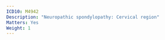 ```yaml
---
ICD10: M4942
Description: "Neuropathic spondylopathy: Cervical region"
Matters: Yes
Weight: 1
---
```


